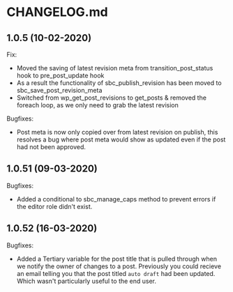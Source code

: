 # CHANGELOG.md

## 1.0.5 (10-02-2020)

Fix:

  - Moved the saving of latest revision meta from transition_post_status hook to pre_post_update hook
  - As a result the functionality of sbc_publish_revision has been moved to sbc_save_post_revision_meta
  - Switched from wp_get_post_revisions to get_posts & removed the foreach loop, as we only need to grab the latest revision

Bugfixes:

  - Post meta is now only copied over from latest revision on publish, this resolves a bug where post meta would show as updated even if the post had not been approved.

## 1.0.51 (09-03-2020)

Bugfixes:

  - Added a conditional to sbc_manage_caps method to prevent errors if the editor role didn't exist.

## 1.0.52 (16-03-2020)

Bugfixes:

  - Added a Tertiary variable for the post title that is pulled through when we notify the owner of changes to a post. Previously you could recieve an email telling you that the post titled `auto draft` had been updated. Which wasn't particularly useful to the end user.